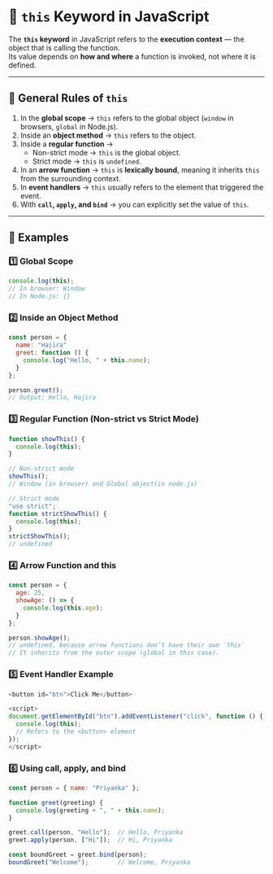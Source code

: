 # 🔑 `this` Keyword in JavaScript  

The **`this` keyword** in JavaScript refers to the **execution context** — the object that is calling the function.  
Its value depends on **how and where** a function is invoked, not where it is defined.  

---

## 🔹 General Rules of `this`

1. In the **global scope** → `this` refers to the global object (`window` in browsers, `global` in Node.js).  
2. Inside an **object method** → `this` refers to the object.  
3. Inside a **regular function** →  
   - Non-strict mode → `this` is the global object.  
   - Strict mode → `this` is `undefined`.  
4. In an **arrow function** → `this` is **lexically bound**, meaning it inherits `this` from the surrounding context.  
5. In **event handlers** → `this` usually refers to the element that triggered the event.  
6. With **`call`, `apply`, and `bind`** → you can explicitly set the value of `this`.  

---

## 🔹 Examples  

### 1️⃣ Global Scope  
```js
console.log(this); 
// In browser: Window
// In Node.js: {}
```

### 2️⃣ Inside an Object Method
```js
const person = {
  name: "Hajira"
  greet: function () {
    console.log("Hello, " + this.name);
  }
};

person.greet(); 
// Output: Hello, Hajira
```

### 3️⃣ Regular Function (Non-strict vs Strict Mode)
```js
function showThis() {
  console.log(this);
}

// Non-strict mode
showThis(); 
// Window (in browser) and Global object(in node.js)

// Strict mode
"use strict";
function strictShowThis() {
  console.log(this);
}
strictShowThis(); 
// undefined

```
### 4️⃣ Arrow Function and this
```js
const person = {
  age: 25,
  showAge: () => {
    console.log(this.age);
  }
};

person.showAge(); 
// undefined, because arrow functions don’t have their own `this`
// It inherits from the outer scope (global in this case).

```

### 5️⃣ Event Handler Example
```js
<button id="btn">Click Me</button>

<script>
document.getElementById("btn").addEventListener("click", function () {
  console.log(this); 
  // Refers to the <button> element
});
</script>
```
### 6️⃣ Using call, apply, and bind
```js 
const person = { name: "Priyanka" };

function greet(greeting) {
  console.log(greeting + ", " + this.name);
}

greet.call(person, "Hello");  // Hello, Priyanka
greet.apply(person, ["Hi"]);  // Hi, Priyanka

const boundGreet = greet.bind(person);
boundGreet("Welcome");        // Welcome, Priyanka
```
